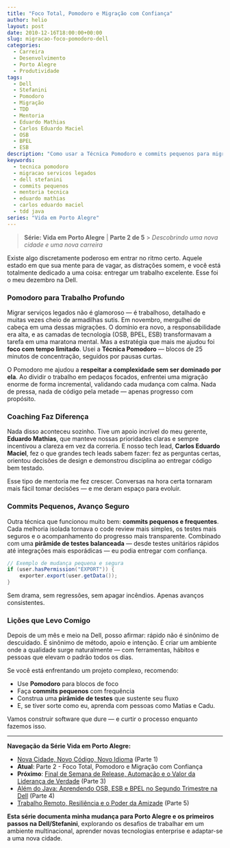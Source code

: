 ```yaml
---
title: "Foco Total, Pomodoro e Migração com Confiança"
author: helio
layout: post
date: 2010-12-16T18:00:00+00:00
slug: migracao-foco-pomodoro-dell
categories:
  - Carreira
  - Desenvolvimento
  - Porto Alegre
  - Produtividade
tags:
  - Dell
  - Stefanini
  - Pomodoro
  - Migração
  - TDD
  - Mentoria
  - Eduardo Mathias
  - Carlos Eduardo Maciel
  - OSB
  - BPEL
  - ESB
description: "Como usar a Técnica Pomodoro e commits pequenos para migrar serviços legados com confiança na Dell, com apoio de mentoria técnica."
keywords:
  - tecnica pomodoro
  - migracao servicos legados
  - dell stefanini
  - commits pequenos
  - mentoria tecnica
  - eduardo mathias
  - carlos eduardo maciel
  - tdd java
series: "Vida em Porto Alegre"
---
```


> **Série: Vida em Porto Alegre** | **Parte 2 de 5** > _Descobrindo uma nova cidade e uma nova carreira_

Existe algo discretamente poderoso em entrar no ritmo certo. Aquele estado em que sua mente para de vagar, as distrações somem, e você está totalmente dedicado a uma coisa: entregar um trabalho excelente. Esse foi o meu dezembro na Dell.

### Pomodoro para Trabalho Profundo

Migrar serviços legados não é glamoroso — é trabalhoso, detalhado e muitas vezes cheio de armadilhas sutis. Em novembro, mergulhei de cabeça em uma dessas migrações. O domínio era novo, a responsabilidade era alta, e as camadas de tecnologia (OSB, BPEL, ESB) transformavam a tarefa em uma maratona mental. Mas a estratégia que mais me ajudou foi **foco com tempo limitado**. Usei a **Técnica Pomodoro** — blocos de 25 minutos de concentração, seguidos por pausas curtas.

O Pomodoro me ajudou a **respeitar a complexidade sem ser dominado por ela**. Ao dividir o trabalho em pedaços focados, enfrentei uma migração enorme de forma incremental, validando cada mudança com calma. Nada de pressa, nada de código pela metade — apenas progresso com propósito.

### Coaching Faz Diferença

Nada disso aconteceu sozinho. Tive um apoio incrível do meu gerente, **Eduardo Mathias**, que manteve nossas prioridades claras e sempre incentivou a clareza em vez da correria. E nosso tech lead, **Carlos Eduardo Maciel**, fez o que grandes tech leads sabem fazer: fez as perguntas certas, orientou decisões de design e demonstrou disciplina ao entregar código bem testado.

Esse tipo de mentoria me fez crescer. Conversas na hora certa tornaram mais fácil tomar decisões — e me deram espaço para evoluir.

### Commits Pequenos, Avanço Seguro

Outra técnica que funcionou muito bem: **commits pequenos e frequentes**. Cada melhoria isolada tornava o code review mais simples, os testes mais seguros e o acompanhamento do progresso mais transparente. Combinado com uma **pirâmide de testes balanceada** — desde testes unitários rápidos até integrações mais esporádicas — eu podia entregar com confiança.

```java
// Exemplo de mudança pequena e segura
if (user.hasPermission("EXPORT")) {
    exporter.export(user.getData());
}
```

Sem drama, sem regressões, sem apagar incêndios. Apenas avanços consistentes.

### Lições que Levo Comigo

Depois de um mês e meio na Dell, posso afirmar: rápido não é sinônimo de descuidado. É sinônimo de método, apoio e intenção. É criar um ambiente onde a qualidade surge naturalmente — com ferramentas, hábitos e pessoas que elevam o padrão todos os dias.

Se você está enfrentando um projeto complexo, recomendo:

- Use **Pomodoro** para blocos de foco
- Faça **commits pequenos** com frequência
- Construa uma **pirâmide de testes** que sustente seu fluxo
- E, se tiver sorte como eu, aprenda com pessoas como Matias e Cadu.

Vamos construir software que dure — e curtir o processo enquanto fazemos isso.

---

**Navegação da Série Vida em Porto Alegre:**

- [Nova Cidade, Novo Código, Novo Idioma](../2010-11-15-primeira-semana-dell-porto-alegre/) (Parte 1)
- **Atual**: Parte 2 - Foco Total, Pomodoro e Migração com Confiança
- **Próximo**: [Final de Semana de Release, Automação e o Valor da Liderança de Verdade](../2011-01-30-final-de-semana-de-release-dell/) (Parte 3)
- [Além do Java: Aprendendo OSB, ESB e BPEL no Segundo Trimestre na Dell](../2011-04-25-aprendizado-osb-esb-bpel-dell/) (Parte 4)
- [Trabalho Remoto, Resiliência e o Poder da Amizade](../2011-10-15-trabalho-remoto-resiliencia-e-amizade/) (Parte 5)

**Esta série documenta minha mudança para Porto Alegre e os primeiros passos na Dell/Stefanini**, explorando os desafios de trabalhar em um ambiente multinacional, aprender novas tecnologias enterprise e adaptar-se a uma nova cidade.
